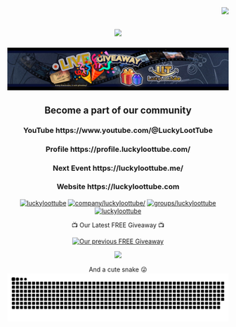 <img align="right" src="https://visitor-badge.laobi.icu/badge?page_id=luckyloottube.luckyloottube" />

<h1 align="center">
    <img src="https://readme-typing-svg.herokuapp.com/?font=Montserrat&size=33&center=true&vCenter=true&width=500&height=70&duration=4000&lines=LuckyLootTube;+Digital+Philanthropy;+FREE+Giveaways;+Join+us+:);" />
</h1>

<p align="center"> <img src="SkinnyLLTBanner.jpg" /> </p>

<h2 align="center">Become a part of our community</h2>

<div align="center">

<h3 align="center">YouTube https://www.youtube.com/@LuckyLootTube</h3>

<h3 align="center">Profile https://profile.luckyloottube.com/</h3>

<h3 align="center">Next Event https://luckyloottube.me/</h3>

<h3 align="center">Website https://luckyloottube.com</h3>

<p align="center">
<a href="https://twitter.com/luckyloottube" target="blank"><img align="center" src="https://raw.githubusercontent.com/rahuldkjain/github-profile-readme-generator/master/src/images/icons/Social/twitter.svg" alt="luckyloottube" height="30" width="40" /></a>
<a href="https://linkedin.com/in/company/luckyloottube/" target="blank"><img align="center" src="https://raw.githubusercontent.com/rahuldkjain/github-profile-readme-generator/master/src/images/icons/Social/linked-in-alt.svg" alt="company/luckyloottube/" height="30" width="40" /></a>
<a href="https://fb.com/groups/luckyloottube" target="blank"><img align="center" src="https://raw.githubusercontent.com/rahuldkjain/github-profile-readme-generator/master/src/images/icons/Social/facebook.svg" alt="groups/luckyloottube" height="30" width="40" /></a>
<a href="https://instagram.com/luckyloottube" target="blank"><img align="center" src="https://raw.githubusercontent.com/rahuldkjain/github-profile-readme-generator/master/src/images/icons/Social/instagram.svg" alt="luckyloottube" height="30" width="40" /></a>


📺 Our Latest FREE Giveaway 📺

<!-- BEGIN YOUTUBE-CARDS -->
[![Our previous FREE Giveaway](https://ytcards.demolab.com/?id=n7ebwUTM_7g&title=Our+previous+FREE+Giveaway&lang=en&background_color=%230a1236&title_color=%23ffffff&stats_color=%23dedede&max_title_lines=1&width=250&border_radius=5 "Our previous FREE Giveaway")](https://www.youtube.com/watch?v=n7ebwUTM_7g)
<!-- END YOUTUBE-CARDS -->

[<img src="https://custom-icon-badges.demolab.com/badge/-Follow%20Our%20Journey-red?style=for-the-badge&logo=video&logoColor=white"/>](https://www.youtube.com/@LuckyLootTube?sub_confirmation=1)





And a cute snake 😜
![snake gif](https://github.com/luckyloottube/luckyloottube/blob/main/github-contribution-grid-snake.svg)
</div>
</p>
